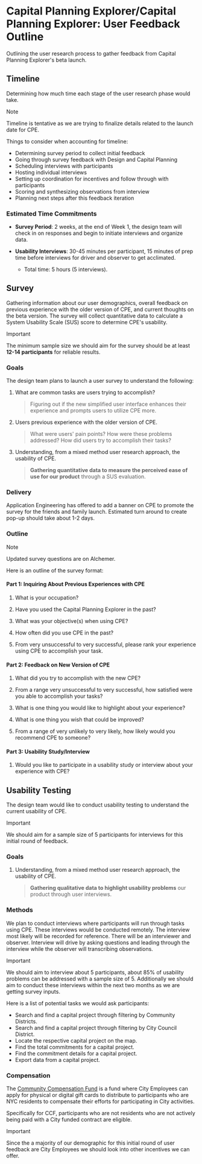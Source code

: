 # Capital Planning Explorer/Capital Planning Explorer: User Feedback Outline

Outlining the user research process to gather feedback from Capital Planning Explorer's beta launch.

## Timeline

Determining how much time each stage of the user research phase would take.

> [!NOTE]
> Timeline is tentative as we are trying to finalize details related to the launch date for CPE.

Things to consider when accounting for timeline:

- Determining survey period to collect initial feedback
- Going through survey feedback with Design and Capital Planning
- Scheduling interviews with participants
- Hosting individual interviews
- Setting up coordination for incentives and follow through with participants
- Scoring and synthesizing observations from interview
- Planning next steps after this feedback iteration

### Estimated Time Commitments

- **Survey Period**: 2 weeks, at the end of Week 1, the design team will check in on responses and begin
to initiate interviews and organize data.

- **Usability Interviews**: 30-45 minutes per participant, 15 minutes of prep time before interviews for driver and observer to get acclimated.
    - Total time: 5 hours (5 interviews).

## Survey

Gathering information about our user demographics, overall feedback on previous experience with the older version of CPE, and current thoughts on the beta version.
The survey will collect quantitative data to calculate a System Usability Scale (SUS) score
to determine CPE's usability.

> [!IMPORTANT]
> The minimum sample size we should aim for the survey should be at least **12-14 participants**
> for reliable results.

### Goals

The design team plans to launch a user survey to understand the following:

1. What are common tasks are users trying to accomplish?
    > Figuring out if the new simplified user interface enhances their experience and prompts users to utilize CPE more.

2. Users previous experience with the older version of CPE.

    > What were users' pain points? How were these problems addressed? How did users try to accomplish their tasks?

3. Understanding, from a mixed method user research approach, the usability of CPE.

    > **Gathering quantitative data to measure the perceived ease of use for our product** through a SUS evaluation.

### Delivery

Application Engineering has offered to add a banner on CPE to promote the survey for the friends and family launch.
Estimated turn around to create pop-up should take about 1-2 days.

### Outline

> [!NOTE]
> Updated survey questions are on Alchemer.

Here is an outline of the survey format:

#### Part 1: Inquiring About Previous Experiences with CPE

1. What is your occupation?

2. Have you used the Capital Planning Explorer in the past?

3. What was your objective(s) when using CPE?

4. How often did you use CPE in the past?

5. From very unsuccessful to very successful, please rank your experience using CPE to accomplish your task.

#### Part 2: Feedback on New Version of CPE

1. What did you try to accomplish with the new CPE?

2. From a range very unsuccessful to very successful, how satisfied were you able to accomplish your tasks?

3. What is one thing you would like to highlight about your experience?

4. What is one thing you wish that could be improved?

5. From a range of very unlikely to very likely, how likely would you recommend CPE to someone?

#### Part 3: Usability Study/Interview

1. Would you like to participate in a usability study or interview about your experience with CPE?


## Usability Testing

The design team would like to conduct usability testing to understand the current usability of CPE.

> [!IMPORTANT]
> We should aim for a sample size of 5 participants for interviews for this initial round of feedback.

### Goals

1. Understanding, from a mixed method user research approach, the usability of CPE.

    > **Gathering qualitative data to highlight usability problems** our product through user interviews.

### Methods

We plan to conduct interviews where participants will run through tasks using CPE. These interviews would be conducted remotely. The interview most likely will be recorded for reference.
There will be an interviewer and observer. Interview will drive by asking questions and leading through the interview while the observer will transcribing observations.

> [!IMPORTANT]
> We should aim to interview about 5 participants, about 85% of usability problems can be addressed with a sample size of 5.
> Additionally we should aim to conduct these interviews within the next two months as we are getting survey inputs.

Here is a list of potential tasks we would ask participants:

- Search and find a capital project through filtering by Community Districts.
- Search and find a capital project through filtering by City Council District.
- Locate the respective capital project on the map.
- Find the total commitments for a capital project.
- Find the commitment details for a capital project.
- Export data from a capital project.

### Compensation

The [Community Compensation Fund](https://medium.com/nyc-opportunity/engage-nyc-residents-meaningfully-with-the-community-compensation-fund-74c3b5834644)
is a fund where City Employees can apply for physical or digital gift cards to distribute
to participants who are NYC residents to compensate their efforts for participating in City activities. 

Specifically for CCF, participants who are not residents who are not actively being paid with a City funded contract are eligible.

> [!IMPORTANT]
> Since the a majority of our demographic for this initial round of user feedback are City Employees
> we should look into other incentives we can offer.
